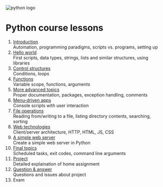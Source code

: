 <!--
Learning Outcomes
1. Explain an approach to programming to be able to solve common automation problems, and how scripting languages fit into this approach.
2. Use the scripting language to build desktop/console applications to automate common tasks.
3. Use the scripting language to execute external applications on the installed computer system as well as to schedule tasks to be run at specific intervals.
4. Build basic web applications for remote control of automated tasks.
-->

![python logo](https://www.python.org/static/community_logos/python-logo-master-v3-TM.png)

# Python course lessons
1. [Introduction](lessons/01.md)  
Automation, programming paradigms, scripts vs. programs, setting up
1. [Hello world](lessons/02.md)  
First scripts, data types, strings, lists and similar structures, using libraries
1. [Control structures](lessons/03.md)  
Conditions, loops
1. [Functions](lessons/04.md)  
Variable scope, functions, arguments
1. [More advanced topics](lessons/05.md)  
Proper documentation, packages, exception handling, comments
1. [Menu-driven apps](lessons/06.md)  
Console scripts with user interaction
1. [File operations](lessons/07.md)  
Reading from/writing to a file, listing directory contents, searching, sorting
1. [Web technologies](lessons/08.md)  
Client/server architecture, HTTP, HTML, JS, CSS
1. [A simple web server](lessons/09.md)  
Create a simple web server in Python
1. [Final topics](lessons/10.md)  
Scheduled tasks, exit codes, command line arguments
1. [Project](lessons/11.md)  
Detailed explaination of home assignment
1. [Question & answer](lessons/12.md)  
Questions and issues about project
1. Exam
